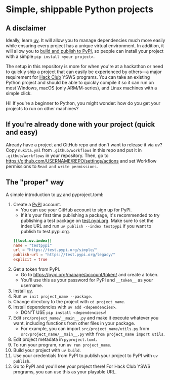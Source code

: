 # Simple, shippable Python projects  

## A disclaimer  
Ideally, learn [uv](https://docs.astral.sh/). It will allow you to manage dependencies much more easily while ensuring every project has a unique virtual environment. In addition, it will allow you to [build and publish to PyPI](https://docs.astral.sh/uv/guides/package/), so people can install your project with a simple `pip install <your project>`.  

The setup in this repository is more for when you're at a hackathon or need to quickly ship a project that can easily be experienced by others—a major requirement for [Hack Club](https://hackclub.com) YSWS programs. You can take an existing Python project and should be able to quickly compile it so it can run on most Windows, macOS (only ARM/M-series), and Linux machines with a simple click.

Hi! If you're a beginner to Python, you might wonder: how do you get your projects to run on other machines?

## If you're already done with your project (quick and easy)  
Already have a project and GitHub repo and don't want to release it via uv? Copy `nukita.yml` from `.github/workflows` in this repo and put it in `.github/workflows` in your repository. Then, go to https://github.com/USERNAME/REPO/settings/actions and set Workflow permissions to `Read and write permissions`.

## The "proper" way
A simple introduction to [uv](https://docs.astral.sh/uv) and pyproject.toml:
1. Create a [PyPI](https://pypi.org/) account.
    - You can use your GitHub account to sign up for PyPI.
    - If it's your first time publishing a package, it's recommended to try publishing a test package on [test.pypi.org](https://test.pypi.org/). Make sure to set the index URL and run `uv publish --index testpypi` if you want to publish to test.pypi.org.
    ```toml
    [[tool.uv.index]]
    name = "testpypi"
    url = "https://test.pypi.org/simple/"
    publish-url = "https://test.pypi.org/legacy/"
    explicit = true
    ```
2. Get a token from PyPI.
    - Go to https://pypi.org/manage/account/token/ and create a token.
    - You'll use this as your password for PyPI and `__token__` as your username.
3. Install [uv](https://docs.astral.sh/uv/getting-started/installation/).
4. Run `uv init project_name --package`.
5. Change directory to the project with `cd project_name`.
6. Install dependencies with `uv add <dependencies>`.
    - DON'T USE `pip install <dependencies>`!
7. Edit `src/project_name/__main__.py` and make it execute whatever you want, including functions from other files in your package.
    - For example, you can import `src/project_name/utils.py` from `src/project_name/__main__.py` with `from project_name import utils`.
8. Edit project metadata in `pyproject.toml`.
9. To run your program, run `uv run project_name`.
10. Build your project with `uv build`.
11. Use your credentials from PyPI to publish your project to PyPI with `uv publish`.
12. Go to PyPI and you'll see your project there! For Hack Club YSWS programs, you can use this as your playable URL.